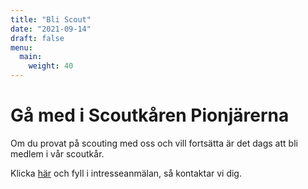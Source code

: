 ```yaml
---
title: "Bli Scout"
date: "2021-09-14"
draft: false
menu:
  main:
    weight: 40
---
```

# Gå med i Scoutkåren Pionjärerna
Om du provat på scouting med oss och vill fortsätta är det dags att bli medlem i vår scoutkår.

Klicka [här](https://www.scouterna.se/hitta-scoutkar/uppsala-lan/uppsala-kommun/scoutkaren-pionjarerna/) och fyll i intresseanmälan, så kontaktar vi dig.
